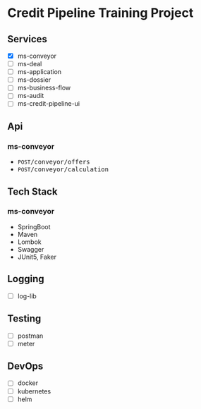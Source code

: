 # Credit Pipeline Training Project

## Services

- [X] ms-conveyor
- [ ] ms-deal
- [ ] ms-application
- [ ] ms-dossier
- [ ] ms-business-flow
- [ ] ms-audit
- [ ] ms-credit-pipeline-ui

## Api

### ms-conveyor

- `POST`<tt>/conveyor/offers</tt> 
- `POST`<tt>/conveyor/calculation</tt> 

## Tech Stack

### ms-conveyor

- SpringBoot
- Maven
- Lombok
- Swagger
- JUnit5, Faker

## Logging

- [ ] log-lib

## Testing

- [ ] postman
- [ ] meter

## DevOps

- [ ] docker
- [ ] kubernetes
- [ ] helm